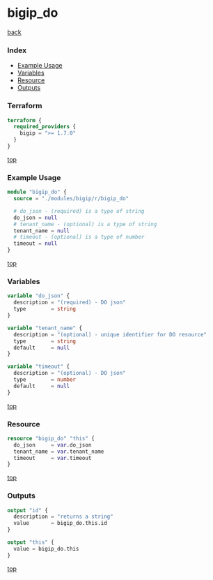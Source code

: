 # bigip_do

[back](../bigip.md)

### Index

- [Example Usage](#example-usage)
- [Variables](#variables)
- [Resource](#resource)
- [Outputs](#outputs)

### Terraform

```terraform
terraform {
  required_providers {
    bigip = ">= 1.7.0"
  }
}
```

[top](#index)

### Example Usage

```terraform
module "bigip_do" {
  source = "./modules/bigip/r/bigip_do"

  # do_json - (required) is a type of string
  do_json = null
  # tenant_name - (optional) is a type of string
  tenant_name = null
  # timeout - (optional) is a type of number
  timeout = null
}
```

[top](#index)

### Variables

```terraform
variable "do_json" {
  description = "(required) - DO json"
  type        = string
}

variable "tenant_name" {
  description = "(optional) - unique identifier for DO resource"
  type        = string
  default     = null
}

variable "timeout" {
  description = "(optional) - DO json"
  type        = number
  default     = null
}
```

[top](#index)

### Resource

```terraform
resource "bigip_do" "this" {
  do_json     = var.do_json
  tenant_name = var.tenant_name
  timeout     = var.timeout
}
```

[top](#index)

### Outputs

```terraform
output "id" {
  description = "returns a string"
  value       = bigip_do.this.id
}

output "this" {
  value = bigip_do.this
}
```

[top](#index)